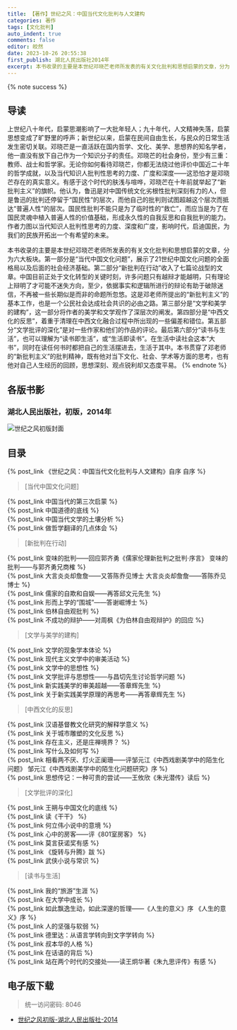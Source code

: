 ```yaml
---
title: 【著作】世纪之风：中国当代文化批判与人文建构
categories: 著作
tags: [文化批判]
auto_indent: true
comments: false
editor: 皎然
date: 2023-10-26 20:55:38
first_publish: 湖北人民出版社2014年
excerpt: 本书收录的主要是本世纪邓晓芒老师所发表的有关文化批判和思想启蒙的文章，分为六大板块。第一部分是“当代中国文化问题”，展示了21世纪中国文化问题的全面格局以及后面的社会经济基础。第二部分“新批判在行动”收入了七篇论战型的文章。中国目前正处于文化转型的关键时刻，许多问题只有越辩才能越明，只有理论上辩明了才可能不迷失方向，至少，依据事实和逻辑所进行的辩论有助于破除迷信，不再被一些长期似是而非的命题所忽悠。这是邓老师所提出的“新批判主义”的基本工作，也是一个公民社会达成社会共识的必由之路。第三部分是“文学和美学的建构”，这一部分将作者的美学和文学观作了深层次的阐发。第四部分是“中西文化的反思”，着重于清理在中西文化融合过程中所出现的一些偏差和错位。第五部分“文学批评的深化”是对一些作家和他们的作品的评论。最后第六部分“读书与生活”，也可以理解为“读书即生活”，或“生活即读书”。在生活中读社会这本“大书”，同时在读任何书时都把自己的生活摆进去，生活于其中。本书贯穿了邓老师的“新批判主义”的批判精神，既有他对当下文化、社会、学术等方面的思考，也有他对自己人生经历的回顾，思想深刻、观点锐利却又态度平易。
---
```

{% note success %}
## 导读
上世纪八十年代，启蒙思潮影响了一大批年轻人；九十年代，人文精神失落，启蒙思想变成了旷野里的呼声；新世纪以来，启蒙在民间自由生长，与民众的日常生活发生密切关联。邓晓芒是一直活跃在国内哲学、文化、美学、思想界的知名学者，他一直没有放下自己作为一个知识分子的责任。邓晓芒的社会身份，至少有三重：教师、战士和哲学家。无论你如何看待邓晓芒，你都无法绕过他评价中国近二十年的哲学成就，以及当代知识人批判性思考的力度、广度和深度——这恐怕才是邓晓芒存在的真实意义。有感于这个时代的肤浅与喧哗，邓晓芒在十年前就举起了“新批判主义”的旗帜。他认为，鲁迅是对中国传统文化劣根性批判深刻有力的人，但是鲁迅的批判还停留于“国民性”的层次，而他自己的批判则试图超越这个层次而抵达“普遍人性”的层次。国民性批判不能只是为了临时性的“救亡”，而应当是为了在国民灵魂中植入普遍人性的价值基础，形成永久性的自我反思和自我批判的能力。作者力图以当代知识人批判性思考的力度、深度和广度，影响时代，启迪国民，为我们的民族开拓出一个有希望的未来。

本书收录的主要是本世纪邓晓芒老师所发表的有关文化批判和思想启蒙的文章，分为六大板块。第一部分是“当代中国文化问题”，展示了21世纪中国文化问题的全面格局以及后面的社会经济基础。第二部分“新批判在行动”收入了七篇论战型的文章。中国目前正处于文化转型的关键时刻，许多问题只有越辩才能越明，只有理论上辩明了才可能不迷失方向，至少，依据事实和逻辑所进行的辩论有助于破除迷信，不再被一些长期似是而非的命题所忽悠。这是邓老师所提出的“新批判主义”的基本工作，也是一个公民社会达成社会共识的必由之路。第三部分是“文学和美学的建构”，这一部分将作者的美学和文学观作了深层次的阐发。第四部分是“中西文化的反思”，着重于清理在中西文化融合过程中所出现的一些偏差和错位。第五部分“文学批评的深化”是对一些作家和他们的作品的评论。最后第六部分“读书与生活”，也可以理解为“读书即生活”，或“生活即读书”。在生活中读社会这本“大书”，同时在读任何书时都把自己的生活摆进去，生活于其中。本书贯穿了邓老师的“新批判主义”的批判精神，既有他对当下文化、社会、学术等方面的思考，也有他对自己人生经历的回顾，思想深刻、观点锐利却又态度平易。
{% endnote %}
## 各版书影
### 湖北人民出版社，初版，2014年
![世纪之风初版封面](/images/世纪之风初版封面.png)

## 目录
{% post_link 《世纪之风：中国当代文化批判与人文建构》自序 自序 %}<br/>
> [当代中国文化问题]

{% post_link 中国当代的第三次启蒙 %}<br/>
{% post_link 中国道德的底线 %}<br/>
{% post_link 中国当代文学的土壤分析 %}<br/>
{% post_link 做哲学翻译的几点体会 %}<br/>
> [新批判在行动]

{% post_link 变味的批判——回应郭齐勇《儒家伦理新批判之批判·序言》 变味的批判——与郭齐勇兄商榷 %}<br/>
{% post_link 大言炎炎却詹詹——又答陈乔见博士 大言炎炎却詹詹——答陈乔见博士 %}<br/>
{% post_link 儒家的自欺和自娱——再答邱文元先生 %}<br/>
{% post_link 形而上学的“围城”——答谢崛博士 %}<br/>
{% post_link 伯林自由观批判 %}<br/>
{% post_link 不成功的辩护——对周枫《为伯林自由观辩护》的回应 %}<br/>
> [文学与美学的建构]

{% post_link 文学的现象学本体论 %}<br/>
{% post_link 现代主义文学中的审美活动 %}<br/>
{% post_link 文学中的思想性 %}<br/>
{% post_link 文学批评与思想性——与昌切先生讨论哲学问题 %}<br/>
{% post_link 新实践美学的审美超越——答章辉先生 %}<br/>
{% post_link 关于新实践美学原理的再思考——再答章辉先生 %}<br/>
> [中西文化的反思]

{% post_link 汉语基督教文化研究的解释学意义 %}<br/>
{% post_link 关于城市雕塑的文化反思 %}<br/>
{% post_link 存在主义，还是庄禅境界？ %}<br/>
{% post_link 写什么及如何写 %}<br/>
{% post_link 相看两不厌、灯火正阑珊——评邹元江《中西戏剧美学中的陌生化问题》 邹元江《中西戏剧美学中的陌生化问题研究》序 %}<br/>
{% post_link 思想传记：一种可贵的尝试——王攸欣《朱光潜传》读后 %}<br/>
> [文学批评的深化]

{% post_link 王朔与中国文化的底线 %}<br/>
{% post_link 读《干干》 %}<br/>
{% post_link 何立伟小说中的意境 %}<br/>
{% post_link 心中的房客——评《801室房客》 %}<br/>
{% post_link 莫言获诺奖有感 %}<br/>
{% post_link 《旋转与升腾》跋 %}<br/>
{% post_link 武侠小说与常识 %}<br/>
> [读书与生活]

{% post_link 我的“旅游”生涯 %}<br/>
{% post_link 在大学中成长 %}<br/>
{% post_link 如此飘逸生动，如此深邃的哲理——《人生的意义》序 《人生的意义》序 %}<br/>
{% post_link 人的坚强与软弱 %}<br/>
{% post_link 德里达：从语言学转向到文字学转向 %}<br/>
{% post_link 叔本华的人格 %}<br/>
{% post_link 在话语的背后 %}<br/>
{% post_link 站在两个时代的交接处——读王炯华著《朱九思评传》有感 %}<br/>
## 电子版下载
> 统一访问密码: 8046

- [世纪之风初版-湖北人民出版社-2014](https://url92.ctfile.com/f/21466692-964064220-ea77fe?p=8046)
